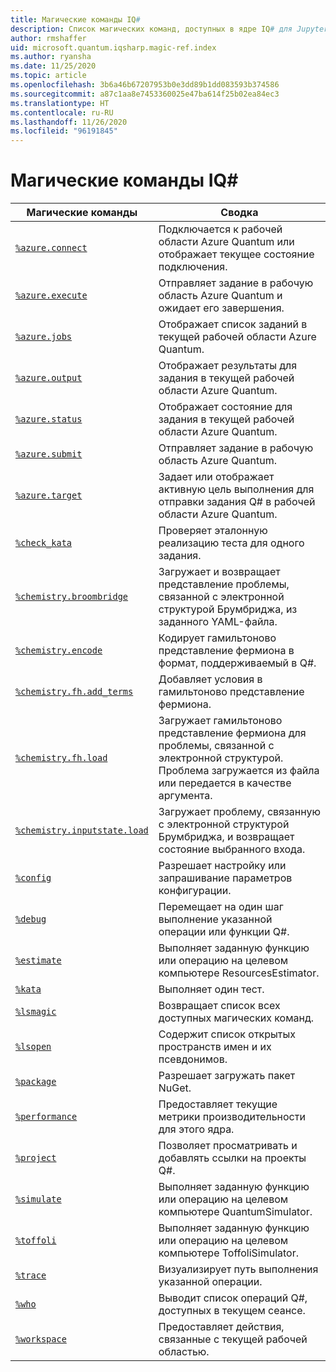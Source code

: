 ```yaml
---
title: Магические команды IQ#
description: Список магических команд, доступных в ядре IQ# для Jupyter.
author: rmshaffer
uid: microsoft.quantum.iqsharp.magic-ref.index
ms.author: ryansha
ms.date: 11/25/2020
ms.topic: article
ms.openlocfilehash: 3b6a46b67207953b0e3dd89b1dd083593b374586
ms.sourcegitcommit: a87c1aa8e7453360025e47ba614f25b02ea84ec3
ms.translationtype: HT
ms.contentlocale: ru-RU
ms.lasthandoff: 11/26/2020
ms.locfileid: "96191845"
---
```

# <a name="iq-magic-commands"></a>Магические команды IQ#
| Магические команды | Сводка |
|---------------|---------|
| [`%azure.connect`](xref:microsoft.quantum.iqsharp.magic-ref.azure.connect) | Подключается к рабочей области Azure Quantum или отображает текущее состояние подключения. |
| [`%azure.execute`](xref:microsoft.quantum.iqsharp.magic-ref.azure.execute) | Отправляет задание в рабочую область Azure Quantum и ожидает его завершения. |
| [`%azure.jobs`](xref:microsoft.quantum.iqsharp.magic-ref.azure.jobs) | Отображает список заданий в текущей рабочей области Azure Quantum. |
| [`%azure.output`](xref:microsoft.quantum.iqsharp.magic-ref.azure.output) | Отображает результаты для задания в текущей рабочей области Azure Quantum. |
| [`%azure.status`](xref:microsoft.quantum.iqsharp.magic-ref.azure.status) | Отображает состояние для задания в текущей рабочей области Azure Quantum. |
| [`%azure.submit`](xref:microsoft.quantum.iqsharp.magic-ref.azure.submit) | Отправляет задание в рабочую область Azure Quantum. |
| [`%azure.target`](xref:microsoft.quantum.iqsharp.magic-ref.azure.target) | Задает или отображает активную цель выполнения для отправки задания Q# в рабочей области Azure Quantum. |
| [`%check_kata`](xref:microsoft.quantum.iqsharp.magic-ref.check_kata) | Проверяет эталонную реализацию теста для одного задания. |
| [`%chemistry.broombridge`](xref:microsoft.quantum.iqsharp.magic-ref.chemistry.broombridge) | Загружает и возвращает представление проблемы, связанной с электронной структурой Брумбриджа, из заданного YAML-файла. |
| [`%chemistry.encode`](xref:microsoft.quantum.iqsharp.magic-ref.chemistry.encode) | Кодирует гамильтоново представление фермиона в формат, поддерживаемый в Q#. |
| [`%chemistry.fh.add_terms`](xref:microsoft.quantum.iqsharp.magic-ref.chemistry.fh.add_terms) | Добавляет условия в гамильтоново представление фермиона. |
| [`%chemistry.fh.load`](xref:microsoft.quantum.iqsharp.magic-ref.chemistry.fh.load) | Загружает гамильтоново представление фермиона для проблемы, связанной с электронной структурой. Проблема загружается из файла или передается в качестве аргумента. |
| [`%chemistry.inputstate.load`](xref:microsoft.quantum.iqsharp.magic-ref.chemistry.inputstate.load) | Загружает проблему, связанную с электронной структурой Брумбриджа, и возвращает состояние выбранного входа. |
| [`%config`](xref:microsoft.quantum.iqsharp.magic-ref.config) | Разрешает настройку или запрашивание параметров конфигурации. |
| [`%debug`](xref:microsoft.quantum.iqsharp.magic-ref.debug) | Перемещает на один шаг выполнение указанной операции или функции Q#. |
| [`%estimate`](xref:microsoft.quantum.iqsharp.magic-ref.estimate) | Выполняет заданную функцию или операцию на целевом компьютере ResourcesEstimator. |
| [`%kata`](xref:microsoft.quantum.iqsharp.magic-ref.kata) | Выполняет один тест. |
| [`%lsmagic`](xref:microsoft.quantum.iqsharp.magic-ref.lsmagic) | Возвращает список всех доступных магических команд. |
| [`%lsopen`](xref:microsoft.quantum.iqsharp.magic-ref.lsopen) | Содержит список открытых пространств имен и их псевдонимов. |
| [`%package`](xref:microsoft.quantum.iqsharp.magic-ref.package) | Разрешает загружать пакет NuGet. |
| [`%performance`](xref:microsoft.quantum.iqsharp.magic-ref.performance) | Предоставляет текущие метрики производительности для этого ядра. |
| [`%project`](xref:microsoft.quantum.iqsharp.magic-ref.project) | Позволяет просматривать и добавлять ссылки на проекты Q#. |
| [`%simulate`](xref:microsoft.quantum.iqsharp.magic-ref.simulate) | Выполняет заданную функцию или операцию на целевом компьютере QuantumSimulator. |
| [`%toffoli`](xref:microsoft.quantum.iqsharp.magic-ref.toffoli) | Выполняет заданную функцию или операцию на целевом компьютере ToffoliSimulator. |
| [`%trace`](xref:microsoft.quantum.iqsharp.magic-ref.trace) | Визуализирует путь выполнения указанной операции. |
| [`%who`](xref:microsoft.quantum.iqsharp.magic-ref.who) | Выводит список операций Q#, доступных в текущем сеансе. |
| [`%workspace`](xref:microsoft.quantum.iqsharp.magic-ref.workspace) | Предоставляет действия, связанные с текущей рабочей областью. |
